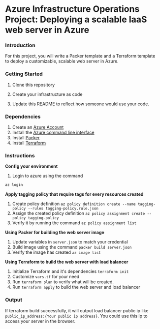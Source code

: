 # Azure Infrastructure Operations Project: Deploying a scalable IaaS web server in Azure

### Introduction
For this project, you will write a Packer template and a Terraform template to deploy a customizable, scalable web server in Azure.

### Getting Started
1. Clone this repository

2. Create your infrastructure as code

3. Update this README to reflect how someone would use your code.

### Dependencies
1. Create an [Azure Account](https://portal.azure.com) 
2. Install the [Azure command line interface](https://docs.microsoft.com/en-us/cli/azure/install-azure-cli?view=azure-cli-latest)
3. Install [Packer](https://www.packer.io/downloads)
4. Install [Terraform](https://www.terraform.io/downloads.html)

### Instructions

**Config your environment**
1. Login to azure using the command 
```bash
az login
```

**Apply tagging policy that require tags for every resources created**

1. Create policy definition `az policy definition create --name tagging-policy --rules tagging-policy.rule.json`
2. Assign the created policy definition `az policy assignment create --policy tagging-policy`
3. Verify it by running the command `az policy assignment list`

**Using Packer for building the web server image**
1. Update variables in `server.json` to match your credential
2. Build image using the command `packer build server.json`
3. Verify the image has created `az image list`

**Using Terraform to build the web server with load balancer**
1. Initialize Terraform and it's dependencies `terraform init`
2. Customize `vars.tf` for your need
3. Run `terraform plan` to verify what will be created.
4. Run `terraform apply` to build the web server and load balancer

### Output

If terraform build successfully, it will output load balancer public ip like `public_ip_address:{Your public ip address}`. You could use this ip to access your server in the browser.
